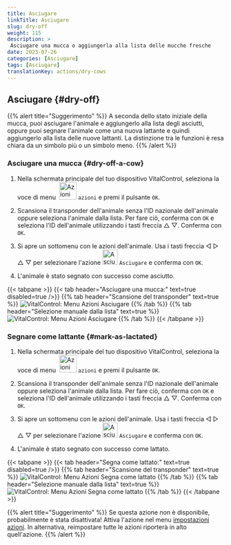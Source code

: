 ```yaml
---
title: Asciugare
linkTitle: Asciugare
slug: dry-off
weight: 115
description: >
 Asciugare una mucca o aggiungerla alla lista delle mucche fresche
date: 2023-07-26
categories: [Asciugare]
tags: [Asciugare]
translationKey: actions/dry-cows
---
```


## Asciugare {#dry-off}

{{% alert title="Suggerimento" %}}
A seconda dello stato iniziale della mucca, puoi asciugare l'animale e aggiungerlo alla lista degli asciutti, oppure puoi segnare l'animale come una nuova lattante e quindi aggiungerlo alla lista delle nuove lattanti. La distinzione tra le funzioni è resa chiara da un simbolo più o un simbolo meno.
{{% /alert %}}

### Asciugare una mucca {#dry-off-a-cow}

1. Nella schermata principale del tuo dispositivo VitalControl, seleziona la voce di menu &nbsp;<img src="/icons/actions.svg" width="40" align="bottom" alt="Azioni" /> `azioni` e premi il pulsante `OK`.

2. Scansiona il transponder dell'animale senza l'ID nazionale dell'animale oppure seleziona l'animale dalla lista. Per fare ciò, conferma con `OK` e seleziona l'ID dell'animale utilizzando i tasti freccia △ ▽. Conferma con `OK`.

3. Si apre un sottomenu con le azioni dell'animale. Usa i tasti freccia ◁ ▷ △ ▽ per selezionare l'azione <img src="/icons/actions/dryoff-plus.svg" width="35" align="bottom" alt="Asciugare" /> `Asciugare` e conferma con `OK`.

4. L'animale è stato segnato con successo come asciutto.

{{< tabpane >}}
{{< tab header="Asciugare una mucca:" text=true disabled=true />}}
{{% tab header="Scansione del transponder" text=true %}}
![VitalControl: Menu Azioni Asciugare](../images/dryoff-scan.png "Asciugare una mucca")
{{% /tab %}}
{{% tab header="Selezione manuale dalla lista" text=true %}}
![VitalControl: Menu Azioni Asciugare](../images/dryoff.png "Asciugare una mucca")
{{% /tab %}}
{{< /tabpane >}}

### Segnare come lattante {#mark-as-lactated}

1. Nella schermata principale del tuo dispositivo VitalControl, seleziona la voce di menu &nbsp;<img src="/icons/actions.svg" width="40" align="bottom" alt="Azioni" /> `azioni` e premi il pulsante `OK`.

2. Scansiona il transponder dell'animale senza l'ID nazionale dell'animale oppure seleziona l'animale dalla lista. Per fare ciò, conferma con `OK` e seleziona l'ID dell'animale utilizzando i tasti freccia △ ▽. Conferma con `OK`.


3. Si apre un sottomenu con le azioni dell'animale. Usa i tasti freccia ◁ ▷ △ ▽ per selezionare l'azione <img src="/icons/actions/dryoff-minus.svg" width="35" align="bottom" alt="Asciugare" /> `Asciugare` e conferma con `OK`.

4. L'animale è stato segnato con successo come lattato.

{{< tabpane >}}
{{< tab header="Segna come lattato:" text=true disabled=true />}}
{{% tab header="Scansione del transponder" text=true %}}
![VitalControl: Menu Azioni Segna come lattato](../images/lactated-scan.png "Segna come lattato")
{{% /tab %}}
{{% tab header="Selezione manuale dalla lista" text=true %}}
![VitalControl: Menu Azioni Segna come lattato](../images/lactated.png "Segna come lattato")
{{% /tab %}}
{{< /tabpane >}}


{{% alert title="Suggerimento" %}}
Se questa azione non è disponibile, probabilmente è stata disattivata! Attiva l'azione nel menu [impostazioni azioni](../settings/). In alternativa, reimpostare tutte le azioni riporterà in alto quell'azione.
{{% /alert %}}
